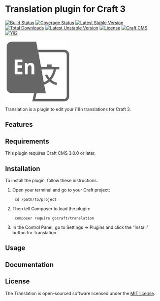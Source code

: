 Translation plugin for Craft 3
===============================
[![Build Status](https://travis-ci.org/gocraftcms/translation.svg)](https://travis-ci.org/gocraftcms/translation)
[![Coverage Status](https://coveralls.io/repos/github/gocraftcms/translation/badge.svg?branch=master)](https://coveralls.io/github/gocraftcms/translation?branch=master)
[![Latest Stable Version](https://poser.pugx.org/gocraft/translation/v/stable.svg)](https://packagist.org/packages/gocraft/translation)
[![Total Downloads](https://poser.pugx.org/gocraft/translation/downloads.svg)](https://packagist.org/packages/gocraft/translation) 
[![Latest Unstable Version](https://poser.pugx.org/gocraft/translation/v/unstable.svg)](https://packagist.org/packages/gocraft/translation)
[![License](https://poser.pugx.org/gocraft/translation/license.svg)](https://packagist.org/packages/gocraft/translation)
[![Craft CMS](https://img.shields.io/badge/Powered_by-Craft_CMS-orange.svg?style=flat)](https://craftcms.com/)
[![Yii2](https://img.shields.io/badge/Powered_by-Yii_Framework-green.svg?style=flat)](https://www.yiiframework.com/)

![Screenshot](resources/img/translation.png)

Translation is a plugin to edit your i18n translations for Craft 3.

Features
---------

Requirements
------------

This plugin requires Craft CMS 3.0.0 or later.

Installation
------------

To install the plugin, follow these instructions.

1. Open your terminal and go to your Craft project:

        cd /path/to/project

2. Then tell Composer to load the plugin:

        composer require gocraft/translation

3. In the Control Panel, go to Settings → Plugins and click the “Install” button for Translation.

Usage
-----

Documentation
-------------

License
-------
The Translation is open-sourced software licensed under the [MIT license](http://opensource.org/licenses/MIT).